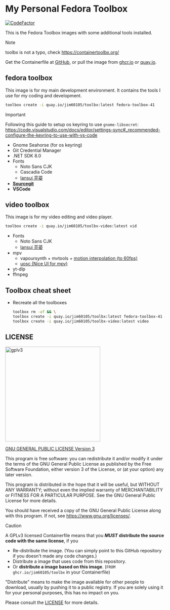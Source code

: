 # My Personal Fedora Toolbox

[![CodeFactor](https://www.codefactor.io/repository/github/jim60105/toolbx/badge?style=for-the-badge)](https://www.codefactor.io/repository/github/jim60105/toolbx)

This is the Fedora Toolbox images with some additional tools installed.

> [!NOTE]  
> toolbx is not a typo, check <https://containertoolbx.org/>

Get the Containerfile at [GitHub](https://github.com/jim60105/toolbx), or pull the image from [ghcr.io](https://github.com/jim60105?tab=packages&repo_name=toolbx) or [quay.io](https://quay.io/repository/jim60105/fedora-toolbox-41).

## fedora toolbox

This image is for my main development environment. It contains the tools I use for my coding and development.

```bash
toolbox create -i quay.io/jim60105/toolbx:latest fedora-toolbox-41
```

> [!IMPORTANT]  
> Following this guide to setup os keyring to use `gnome-libsecret`:  
> <https://code.visualstudio.com/docs/editor/settings-sync#_recommended-configure-the-keyring-to-use-with-vs-code>

- Gnome Seahorse (for os keyring)
- Git Credential Manager
- .NET SDK 8.0
- Fonts
  - Noto Sans CJK
  - Cascadia Code
  - [Iansui 芫荽](https://github.com/ButTaiwan/iansui)
- [**Sourcegit**](https://github.com/sourcegit-scm/sourcegit)
- **VSCode**

## video toolbox

This image is for my video editing and video player.

```bash
toolbox create -i quay.io/jim60105/toolbx-video:latest vid
```

- Fonts
  - Noto Sans CJK
  - [Iansui 芫荽](https://github.com/ButTaiwan/iansui)
- mpv
  - vapoursynth + mvtools + [motion interpolation (to 60fps)](https://gist.github.com/phiresky/4bfcfbbd05b3c2ed8645)
  - [uosc (Nice UI for mpv)](https://github.com/tomasklaen/uosc)
- yt-dlp
- ffmpeg

## Toolbox cheat sheet

- Recreate all the toolboxes

  ```bash
  toolbox rm -af && \
  toolbox create -i quay.io/jim60105/toolbx:latest fedora-toolbox-41 && \
  toolbox create -i quay.io/jim60105/toolbx-video:latest video
  ```

## LICENSE

<img src="https://github.com/user-attachments/assets/77148063-7bd8-4c07-a776-ec297d2f6ad8" alt="gplv3" width="300" />

[GNU GENERAL PUBLIC LICENSE Version 3](LICENSE)

This program is free software: you can redistribute it and/or modify it under the terms of the GNU General Public License as published by the Free Software Foundation, either version 3 of the License, or (at your option) any later version.

This program is distributed in the hope that it will be useful, but WITHOUT ANY WARRANTY; without even the implied warranty of MERCHANTABILITY or FITNESS FOR A PARTICULAR PURPOSE. See the GNU General Public License for more details.

You should have received a copy of the GNU General Public License along with this program. If not, see <https://www.gnu.org/licenses/>.

> [!CAUTION]
> A GPLv3 licensed Containerfile means that you _**MUST**_ **distribute the source code with the same license**, if you
>
> - Re-distribute the image. (You can simply point to this GitHub repository if you doesn't made any code changes.)
> - Distribute a image that uses code from this repository.
> - Or **distribute a image based on this image**. (`FROM ghcr.io/jim60105/toolbx` in your Containerfile)
>
> "Distribute" means to make the image available for other people to download, usually by pushing it to a public registry. If you are solely using it for your personal purposes, this has no impact on you.
>
> Please consult the [LICENSE](LICENSE) for more details.
